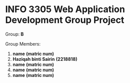 # INFO 3305 Web Application Development Group Project

Group: __B__

Group Members: 
1. __name__  __(matric num)__
2. __Haziqah binti Sairin__ __(2218818)__
3. __name__  __(matric num)__
4. __name__  __(matric num)__
5. __name__  __(matric num)__
